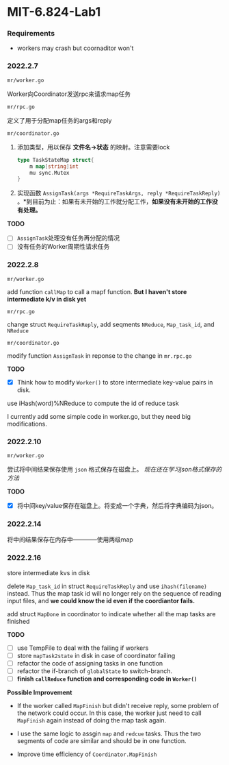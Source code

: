 # MIT-6.824-Lab1
### Requirements
* workers may crash but coornaditor won't
### 2022.2.7

`mr/worker.go`

Worker向Coordinator发送rpc来请求map任务

`mr/rpc.go`

定义了用于分配map任务的args和reply

`mr/coordinator.go`

1. 添加类型，用以保存 **文件名→状态** 的映射。注意需要lock
    
    ```go
    type TaskStateMap struct{
    	m map[string]int
    	mu sync.Mutex
    }
    ```
    
2. 实现函数 `AssignTask(args *RequireTaskArgs, reply *RequireTaskReply)` 。*到目前为止：如果有未开始的工作就分配工作，**如果没有未开始的工作没有处理。**

**TODO**
- [ ] `AssignTask`处理没有任务再分配的情况
- [ ] 没有任务的Worker周期性请求任务

### 2022.2.8

`mr/worker.go`

add function `callMap` to call a mapf function. **But I haven't store intermediate k/v in disk yet**

`mr/rpc.go`

change struct `RequireTaskReply`, add seqments `NReduce`, `Map_task_id`, and `NReduce`

`mr/coordinator.go`

modify function `AssignTask` in reponse to the change in `mr.rpc.go`

**TODO**

- [x]  Think how
to modify `Worker()` to store intermediate key-value pairs in disk.

use iHash(word)%NReduce to compute the id of reduce task

I currently add some simple code in worker.go, but they need big modifications.

### 2022.2.10

`mr/worker.go`

尝试将中间结果保存使用 `json` 格式保存在磁盘上。 *现在还在学习json格式保存的方法*

**TODO**

- [x] 将中间key/value保存在磁盘上。将变成一个字典，然后将字典编码为json。

### 2022.2.14

将中间结果保存在内存中————使用两级map

### 2022.2.16

store intermediate kvs in disk

delete `Map_task_id` in struct `RequireTaskReply` and use `ihash(filename)` instead. Thus the map task id will no longer rely on the sequence of reading input files, and **we could know the id even if the coordiantor fails.**

add struct `MapDone` in coordinator to indicate whether all the map tasks are finished

**TODO**

- [ ] use TempFile to deal with the failing if workers
- [ ] store `mapTask2state` in disk in case of coordinator failing
- [ ] refactor the code of assigning tasks in one function
- [ ] refactor the if-branch of `globalState` to switch-branch. 
- [ ] **finish `callReduce` function and corresponding code in `Worker()`**

**Possible Improvement**

* If the worker called `MapFinish` but didn't receive reply, some problem of the network could occur. In this case, the worker just need to call `MapFinish` again instead of doing the map task again.

* I use the same logic to assgin `map` and `redcue` tasks. Thus the two segments of code are similar and should be in one function.

* Improve time efficiency of `Coordinator.MapFinish`
